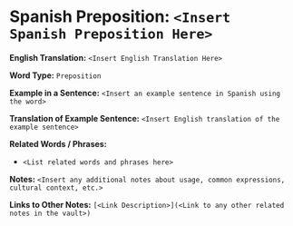 # Spanish Preposition: `<Insert Spanish Preposition Here>`

**English Translation:** `<Insert English Translation Here>`

**Word Type:** `Preposition`

**Example in a Sentence:** `<Insert an example sentence in Spanish using the word>`

**Translation of Example Sentence:** `<Insert English translation of the example sentence>`

**Related Words / Phrases:** 
- `<List related words and phrases here>`

**Notes:** `<Insert any additional notes about usage, common expressions, cultural context, etc.>`

**Links to Other Notes:** `[<Link Description>](<Link to any other related notes in the vault>)`